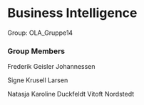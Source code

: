 # Business Intelligence 

Group: OLA_Gruppe14

### Group Members

Frederik Geisler Johannessen

Signe Krusell Larsen

Natasja Karoline Duckfeldt Vitoft Nordstedt